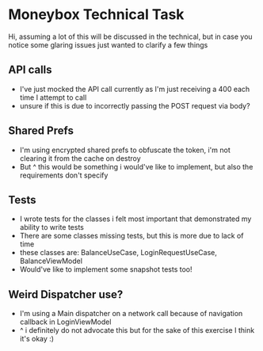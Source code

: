 # Moneybox Technical Task
Hi, assuming a lot of this will be discussed in the technical, but in case you notice some glaring issues
just wanted to clarify a few things

## API calls
- I've just mocked the API call currently as I'm just receiving a 400 each time I attempt to call
- unsure if this is due to incorrectly passing the POST request via body?

## Shared Prefs
- I'm using encrypted shared prefs to obfuscate the token, i'm not clearing it from the cache on destroy
- But ^ this would be something i would've like to implement, but also the requirements don't specify

## Tests
- I wrote tests for the classes i felt most important that demonstrated my ability to write tests
- There are some classes missing tests, but this is more due to lack of time
- these classes are: BalanceUseCase, LoginRequestUseCase, BalanceViewModel
- Would've like to implement some snapshot tests too!

## Weird Dispatcher use?
- I'm using a Main dispatcher on a network call because of navigation callback in LoginViewModel
- ^ i definitely do not advocate this but for the sake of this exercise I think it's okay :)


